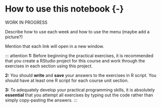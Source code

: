 
# How to use this notebook {-}

WORK IN PROGRESS

Describe how to use each week and how to use the menu (maybe add a picture?)

Mention that each link will open in a new window. 

::: attention
**1:** Before beginning the practical exercises, it is recommended that you create a RStudio project for this course and work through the exercises in each section using this project. 

**2:** You should **write** and **save** your answers to the exercises in R script. You should have at least one R script for each course unit section. 

**3:** To adequately develop your practical programming skills, it is absolutely **essential** that you attempt all exercises by typing out the code rather than simply copy-pasting the answers.
:::
